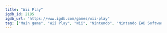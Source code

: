 ```yaml
---
title: "Wii Play"
igdb_id: 2185
igdb_url: "https://www.igdb.com/games/wii-play"
tag: ["Main game", "Wii Play", "Wii", "Nintendo", "Nintendo EAD Software Development Group No.2", "Shooter", "Sport", "Single player", "Multiplayer", "First person", "Third person", "Bird view / Isometric", "Party"]
---
```

